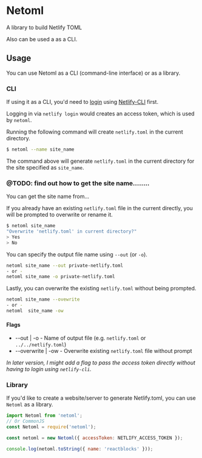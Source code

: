 # Netoml

A library to build Netlify TOML

Also can be used a as a CLI.

## Usage

You can use Netoml as a CLI (command-line interface) or as a library.

### CLI

If using it as a CLI, you'd need to [login](https://cli.netlify.com/commands/login) using [Netlify-CLI](https://cli.netlify.com/) first.

Logging in via `netlify login` would creates an access token, which is used by `netoml`.

Running the following command will create `netlify.toml` in the current directory.

```bash
$ netoml --name site_name
```

The command above will generate `netlify.toml` in the current directory for the site specified as `site_name`.

### @TODO: find out how to get the site name........

You can get the site name from...

If you already have an existing `netlify.toml` file in the current directly, you will be prompted to overwrite or rename it.

```bash
$ netoml site_name
"Overwrite 'netlify.toml' in current directory?"
> Yes
> No
```

You can specify the output file name using `--out` (or `-o`).

```bash
netoml site_name --out private-netlify.toml
- or -
netoml site_name -o private-netlify.toml
```

Lastly, you can overwrite the existing `netlify.toml` without being prompted.

```bash
netoml site_name --ovewrite
- or -
netoml  site_name -ow
```

#### Flags

- --out | -o - Name of output file (e.g. `netlify.toml` or `../../netlify.toml`)
- --overwrite | -ow - Overwrite existing `netlify.toml` file without prompt

_In later version, I might add a flag to pass the access token directly without having to login using `netlify-cli`._

### Library

If you'd like to create a website/server to generate Netlify.toml, you can use `Netoml` as a library.

```javascript
import Netoml from 'netoml';
// Or CommonJS
const Netoml = require('netoml');

const netoml = new Netoml({ accessToken: NETLIFY_ACCESS_TOKEN });

console.log(netoml.toString({ name: 'reactblocks' }));
```
